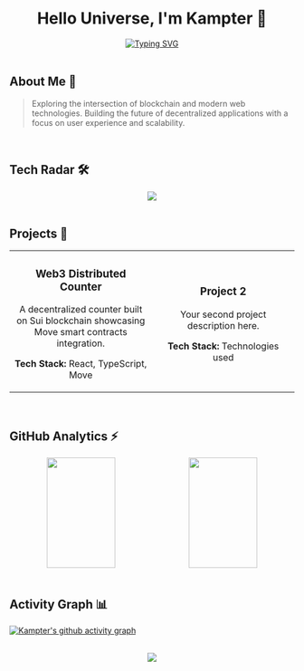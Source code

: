 <div align="center">
  
  # Hello Universe, I'm Kampter 🚀

  <a href="https://github.com/Kampter">
    <img src="https://readme-typing-svg.demolab.com?font=JetBrains+Mono&duration=3000&pause=1000&color=00F5D4&center=true&vCenter=true&width=435&lines=Full+Stack+Developer;Web3+Explorer;Smart+Contract+Engineer" alt="Typing SVG" />
  </a>

</div>

<br/>

## About Me 💫

> Exploring the intersection of blockchain and modern web technologies. Building the future of decentralized applications with a focus on user experience and scalability.

<br/>

## Tech Radar 🛠

<div align="center">
  <img src="https://skillicons.dev/icons?i=react,ts,rust,move,solidity,nodejs,next,tailwind&theme=dark" />
</div>

<br/>

## Projects 🌟

<table>
  <tr>
    <td width="50%">
      <h3 align="center">Web3 Distributed Counter</h3>
      <div align="center">
        <p>A decentralized counter built on Sui blockchain showcasing Move smart contracts integration.</p>
        <p><strong>Tech Stack:</strong> React, TypeScript, Move</p>
      </div>
    </td>
    <td width="50%">
      <h3 align="center">Project 2</h3>
      <div align="center">
        <p>Your second project description here.</p>
        <p><strong>Tech Stack:</strong> Technologies used</p>
      </div>
    </td>
  </tr>
</table>

<br/>

## GitHub Analytics ⚡

<div align="center">
  <img width="49%" height="195px" src="https://github-readme-stats.vercel.app/api?username=Kampter&show_icons=true&count_private=true&hide_border=true&title_color=00f5d4&icon_color=00f5d4&text_color=c9d1d9&bg_color=0d1117" /> 
  <img width="49%" height="195px" src="https://github-readme-streak-stats.herokuapp.com/?user=Kampter&hide_border=true&stroke=00f5d4&background=0d1117&ring=00f5d4&fire=00f5d4&currStreakNum=c9d1d9&currStreakLabel=00f5d4&sideNums=c9d1d9&sideLabels=00f5d4&dates=c9d1d9" />
</div>

<br/>

## Activity Graph 📊

[![Kampter's github activity graph](https://github-readme-activity-graph.vercel.app/graph?username=Kampter&bg_color=0d1117&color=00f5d4&line=00f5d4&point=ffffff&area=true&hide_border=true)](https://github.com/ashutosh00710/github-readme-activity-graph)

<br/>

<div align="center">
  <img src="https://komarev.com/ghpvc/?username=Kampter&color=00f5d4&style=flat&label=Profile+Views" />
</div>